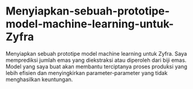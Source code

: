 # Menyiapkan-sebuah-prototipe-model-machine-learning-untuk-Zyfra
Menyiapkan sebuah prototipe model machine learning untuk Zyfra. Saya memprediksi jumlah emas yang diekstraksi atau diperoleh dari biji emas. Model yang saya buat akan membantu terciptanya proses produksi yang lebih efisien dan menyingkirkan parameter-parameter yang tidak menghasilkan keuntungan.
